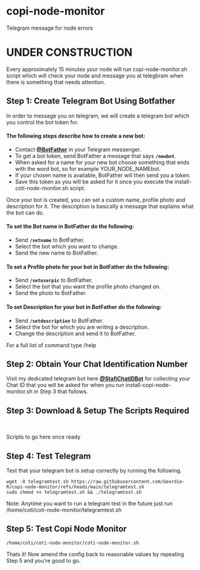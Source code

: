 # copi-node-monitor
Telegram message for node errors

# UNDER CONSTRUCTION
Every approximately 15 minutes your node will run copi-node-monitor.sh script which will check your node and message you at telegbram when there is something that needs attention.

## Step 1: Create Telegram Bot Using Botfather

In order to message you on telegram, we will create a telegram bot which you control the bot token for.

#### The following steps describe how to create a new bot:

* Contact [**@BotFather**](https://telegram.me/BotFather) in your Telegram messenger.
* To get a bot token, send BotFather a message that says **`/newbot`**.
* When asked for a name for your new bot choose something that ends with the word bot, so for example YOUR_NODE_NAMEbot.
* If your chosen name is available, BotFather will then send you a token.
* Save this token as you will be asked for it once you execute the install-coti-node-monitor.sh script.

Once your bot is created, you can set a custom name, profile photo and description for it. The description is basically a message that explains what the bot can do.

#### To set the Bot name in BotFather do the following:

* Send **`/setname`** to BotFather.
* Select the bot which you want to change.
* Send the new name to BotFather.

#### To set a Profile photo for your bot in BotFather do the following:

* Send **`/setuserpic`** to BotFather.
* Select the bot that you want the profile photo changed on.
* Send the photo to BotFather.

#### To set Description for your bot in BotFather do the following:

* Send **`/setdescription`** to BotFather.
* Select the bot for which you are writing a description.
* Change the description and send it to BotFather.

For a full list of command type /help

## Step 2: Obtain Your Chat Identification Number

Visit my dedicated telegram bot here [**@StafiChatIDBot**](https://t.me/StafiChatIDBot) for collecting your Chat ID that you will be asked for when you run install-copi-node-monitor.sh in Step 3 that follows.

## Step 3: Download & Setup The Scripts Required

<br>

Scripts to go here once ready


## Step 4: Test Telegram

Test that your telegram bot is setup correctly by running the following.

```
wget -O telegramtest.sh https://raw.githubusercontent.com/Geordie-R/copi-node-monitor/refs/heads/main/telegramtest.sh
sudo chmod +x telegramtest.sh && ./telegramtest.sh
```

Note: Anytime you want to run a telegram test in the future just run /home/coti/coti-node-monitor/telegramtest.sh

## Step 5: Test Copi Node Monitor

```
/home/coti/coti-node-monitor/coti-node-monitor.sh
```

Thats it! Now amend the config back to reasonable values by repeating Step 5 and you're good to go.
